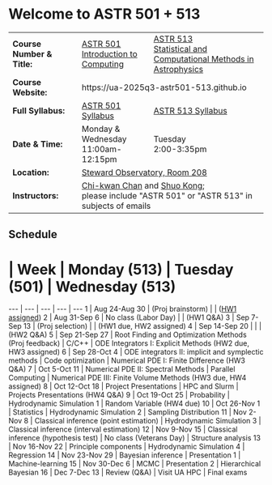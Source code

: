 # Welcome to ASTR 501 + 513

<table>
  <tr>
    <td> <b>Course Number & Title:</b> </td>
    <td> <a href="https://catalog.arizona.edu/courses/0413111">ASTR 501<br/>Introduction to Computing</a> </td>
    <td> <a href="https://catalog.arizona.edu/courses/0404141">ASTR 513<br/>Statistical and Computational Methods in Astrophysics</a> </td>
  </tr>
  <tr>
    <td> <b>Course Website:</b></td>
    <td colspan="2"> <a>https://ua-2025q3-astr501-513.github.io</a> </td>
  </tr>
  <tr>
    <td> <b>Full Syllabus:</b></td>
    <td> <a href="syllabus-501.md">ASTR 501 Syllabus</a> </td>
    <td> <a href="syllabus-513.md">ASTR 513 Syllabus</a> </td>
  </tr>
  <tr>
    <td> <b>Date & Time:</b></td>
    <td> Monday & Wednesday<br/>11:00am-12:15pm </td>
    <td> Tuesday<br/>2:00-3:35pm </td>
  </tr>
  <tr>
    <td> <b>Location:</b></td>
    <td colspan="2"> <a href="https://map.arizona.edu/65/0208">Steward Observatory, Room 208</a> </td>
  </tr>
  <tr>
    <td> <b>Instructors:</b></td>
    <td colspan="2"> <a href="mailto:chanc@arizona.edu?subject=ASTR 501+513">Chi-kwan Chan</a> and <a href="mailto:shuokong@arizona.edu?subject=ASTR 501+513">Shuo Kong</a>;<br/>please include "ASTR 501" or "ASTR 513" in subjects of emails </td>
  </tr>
</table>

## Schedule

#  | Week | Monday (513) | Tuesday (501) | Wednesday (513)
--- | --- | --- | --- | ---
1  | Aug 24-Aug 30 | [](513/00/notes.ipynb) (Proj brainstorm) | [](501/00/lab.ipynb)      | [](513/01/notes.ipynb) ([HW1 assigned](https://classroom.github.com/a/r-eqz-mO))
2  | Aug 31-Sep  6 | No class (Labor Day)                     | [](501/01/lab.ipynb)      | [](513/02/notes.ipynb) (HW1 Q&A)
3  | Sep  7-Sep 13 | [](513/03/notes.ipynb) (Proj selection)  | [](501/02/lab.ipynb)      | [](513/04/notes.ipynb) (HW1 due, HW2 assigned)
4  | Sep 14-Sep 20 | [](513/05/notes.ipynb)                   | [](501/03/lab.ipynb)      | [](513/06/notes.ipynb) (HW2 Q&A)
5  | Sep 21-Sep 27 | Root Finding and Optimization Methods (Proj feedback)    | C/C++                     | ODE Integrators I: Explicit Methods (HW2 due, HW3 assigned)
6  | Sep 28-Oct  4 | ODE integrators II: implicit and symplectic methods      | Code optimization         | Numerical PDE I: Finite Difference (HW3 Q&A)
7  | Oct  5-Oct 11 | Numerical PDE II: Spectral Methods                       | Parallel Computing        | Numerical PDE III: Finite Volume Methods (HW3 due, HW4 assigned)
8  | Oct 12-Oct 18 | Project Presentations                                    | HPC and Slurm             | Projects Presentations (HW4 Q&A)
9  | Oct 19-Oct 25 | Probability                                              | Hydrodynamic Simulation 1 | Random Variable (HW4 due)
10 | Oct 26-Nov  1 | Statistics                                               | Hydrodynamic Simulation 2 | Sampling Distribution
11 | Nov  2-Nov  8 | Classical inference (point estimation)                   | Hydrodynamic Simulation 3 | Classical inference (interval estimation) 
12 | Nov  9-Nov 15 | Classical inference (hypothesis test)                    | No class (Veterans Day)   | Structure analysis 
13 | Nov 16-Nov 22 | Principle components                                     | Hydrodynamic Simulation 4 | Regression
14 | Nov 23-Nov 29 | Bayesian inference                                       | Presentation 1            | Machine-learning 
15 | Nov 30-Dec  6 | MCMC                                                     | Presentation 2            | Hierarchical Bayesian 
16 | Dec  7-Dec 13 | Review (Q&A)                                             | Visit UA HPC              | Final exams

